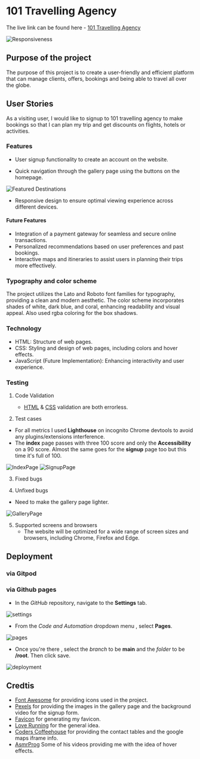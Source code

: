 # 101 Travelling Agency
The live link can be found here - [101 Travelling Agency](https://dimitris112.github.io/travel-agency-1st-official-project/)

![Responsiveness](validation/responsive.png)

## Purpose of the project
The purpose of this project is to create a user-friendly and efficient platform that can manage clients, offers, bookings and being able to travel all over the globe.

## User Stories
As a visiting user, I would like to signup to 101 travelling agency to make bookings so that I can plan my trip and get discounts on flights, hotels or activities.

### Features
- User signup functionality to create an account on the website.

- Quick navigation through the gallery page using the buttons on the homepage.

![Featured Destinations](validation/FeaturedDestinations.gif)

- Responsive design to ensure optimal viewing experience across different devices.

#### Future Features
- Integration of a payment gateway for seamless and secure online transactions.
- Personalized recommendations based on user preferences and past bookings.
- Interactive maps and itineraries to assist users in planning their trips more effectively.

### Typography and color scheme
The project utilizes the Lato and Roboto font families for typography, providing a clean and modern aesthetic. The color scheme incorporates shades of white, dark blue, and coral, enhancing readability and visual appeal. Also used rgba coloring for the box shadows.

### Technology
- HTML: Structure of web pages.
- CSS: Styling and design of web pages, including colors and hover effects.
- JavaScript (Future Implementation): Enhancing interactivity and user experience.

### Testing
1. Code Validation
    - [HTML](https://validator.w3.org/nu/?doc=https%3A%2F%2Fdimitris112.github.io%2Ftravel-agency-1st-official-project%2F) & [CSS](https://jigsaw.w3.org/css-validator/validator?uri=https%3A%2F%2Fdimitris112.github.io%2Ftravel-agency-1st-official-project%2F&profile=css3svg&usermedium=all&warning=1&vextwarning=&lang=en) validation are both errorless.

2. Test cases
- For all metrics I used **Lighthouse** on incognito Chrome devtools to avoid any plugins/extensions interference.
 - The **index** page passes with three 100 score and only the **Accessibility** on a 90 score. Almost the same goes for the **signup** page too but this time it's full of 100.

![IndexPage](validation/index-metrics.png)      ![SignupPage](validation/signup-metrics.png)

3. Fixed bugs


4. Unfixed bugs
 - Need to make the gallery page lighter.

  ![GalleryPage](validation/gallery-metrics.png)


5. Supported screens and browsers
    * The website will be optimized for a wide range of screen sizes and browsers, including Chrome, Firefox and Edge.

## Deployment
### via Gitpod

### via Github pages
- In the *GitHub* repository, navigate to the **Settings** tab.

![settings](validation/settings.png)

- From the *Code and Automation* dropdown menu , select **Pages**.

![pages](validation/pages.png)

- Once you're there , select the *branch* to be **main** and the *folder* to be **/root**. Then 
click save.

![deployment](validation/deploy1.png)


## Credtis 

- [Font Awesome](https://fontawesome.com/) for providing icons used in the project.
- [Pexels](https://www.pexels.com/) for providing the images in the gallery page and the background video for the signup form.
- [Favicon](https://favicon.io/) for generating my favicon.
- [Love Running](https://github.com/Code-Institute-Solutions/love-running-v3/tree/main/8.1-testing-and-validation) for the general idea.
- [Coders Coffeehouse](https://learn.codeinstitute.net/courses/course-v1:CodeInstitute+LRR101+2021_T1/courseware/e014c29a2ac1464f9708fdedf557e533/fb53b5df2fbd47f183297ff8c93040c1/?child=first) for providing the contact tables and the google maps iframe info.
- [AsmrProg](https://www.youtube.com/@AsmrProg) Some of his videos providing me with the idea of hover effects. 